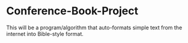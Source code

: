 # Conference-Book-Project

This will be a program/algorithm that auto-formats simple text from the internet into Bible-style format.
